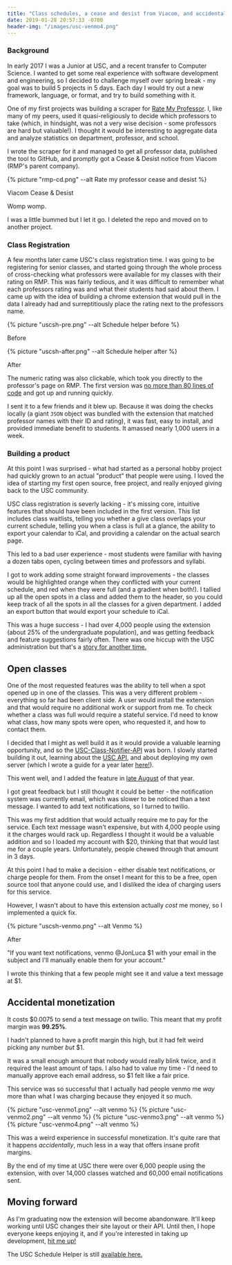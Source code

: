 ```yaml
---
title: "Class schedules, a cease and desist from Viacom, and accidental monetization"
date: 2019-01-28 20:57:33 -0700
header-img: "/images/usc-venmo4.png"
---
```


### Background

In early 2017 I was a Junior at USC, and a recent transfer to Computer Science. I wanted to get some real experience with software development and engineering, so I decided to challenge myself over spring break - my goal was to build 5 projects in 5 days. Each day I would try out a new framework, language, or format, and try to build something with it.

One of my first projects was building a scraper for [Rate My Professor](http://ratemyprofessor.com). I, like many of my peers, used it quasi-religiously to decide which professors to take (which, in hindsight, was not a very wise decision - some professors are hard but valuable!). I thought it would be interesting to aggregate data and analyze statistics on department, professor, and school.

I wrote the scraper for it and managed to get all professor data, published the tool to GitHub, and promptly got a Cease & Desist notice from Viacom (RMP's parent company).

{% picture "rmp-cd.png" --alt Rate my professor cease and desist %}

<p class="footnote">Viacom Cease & Desist</p>

Womp womp.

I was a little bummed but I let it go. I deleted the repo and moved on to another project.

### Class Registration

A few months later came USC's class registration time. I was going to be registering for senior classes, and started going through the whole process of cross-checking what professors were available for my classes with their rating on RMP. This was fairly tedious, and it was difficult to remember what each professors rating was and what their students had said about them. I came up with the idea of building a chrome extension that would pull in the data I already had and surreptitiously place the rating next to the professors name.

{% picture "uscsh-pre.png" --alt Schedule helper before %}

<p class="footnote">Before</p>

{% picture "uscsh-after.png" --alt Schedule helper after %}

<p class="footnote">After</p>

The numeric rating was also clickable, which took you directly to the professor's page on RMP. The first version was [no more than 80 lines of code](https://github.com/jonluca/USC-Schedule-Helper/tree/7c5674ebe564cf827d6186b1a35bcc4042a90e5e) and got up and running quickly.

I sent it to a few friends and it blew up. Because it was doing the checks locally (a giant `JSON` object was bundled with the extension that matched professor names with their ID and rating), it was fast, easy to install, and provided immediate benefit to students. It amassed nearly 1,000 users in a week.

### Building a product

At this point I was surprised - what had started as a personal hobby project had quickly grown to an actual "product" that people were using. I loved the idea of starting my first open source, free project, and really enjoyed giving back to the USC community.

USC class registration is severly lacking - it's missing core, intuitive features that should have been included in the first version. This list includes class waitlists, telling you whether a give class overlaps your current schedule, telling you when a class is full at a glance, the ability to export your calendar to iCal, and providing a calendar on the actual search page.

This led to a bad user experience - most students were familiar with having a dozen tabs open, cycling between times and professors and syllabi.

I got to work adding some straight forward improvements - the classes would be highlighted orange when they conflicted with your current schedule, and red when they were full (and a gradient when both!). I tallied up all the open spots in a class and added them to the header, so you could keep track of all the spots in all the classes for a given department. I added an export button that would export your schedule to iCal.

This was a huge success - I had over 4,000 people using the extension (about 25% of the undergraduate population), and was getting feedback and feature suggestions fairly often. There was one hiccup with the USC administration but that's a [story for another time.](https://github.com/jonluca/USC-Schedule-Helper/commit/fdc414ab9ffc5f25df857e5be42cc13701bde283#diff-35c80558883c32ba23c8363ca2b3c422R14)

## Open classes

One of the most requested features was the ability to tell when a spot opened up in one of the classes. This was a very different problem - everything so far had been client side. A user would install the extension and that would require no additional work or support from me. To check whether a class was full would require a stateful service. I'd need to know what class, how many spots were open, who requested it, and how to contact them.

I decided that I might as well build it as it would provide a valuable learning opportunity, and so the [USC-Class-Notifier-API](https://github.com/jonluca/USC-Class-Notifier-API) was born. I slowly started building it out, learning about the [USC API](https://web-app.usc.edu/web/soc/docs/html/), and about deploying my own server (which I wrote a guide for a year later [here!](https://github.com/scopeusc/scope-s18/tree/master/lesson-6)).

This went well, and I added the feature in [late August](https://github.com/jonluca/USC-Schedule-Helper/commit/b77a749c4f67543a3e7d12c6412f5b07936e1200) of that year.

I got great feedback but I still thought it could be better - the notification system was currently email, which was slower to be noticed than a text message. I wanted to add text notifications, so I turned to twilio.

This was my first addition that would actually require me to pay for the service. Each text message wasn't expensive, but with 4,000 people using it the charges would rack up. Regardless I thought it would be a valuable addition and so I loaded my account with $20, thinking that that would last me for a couple years. Unfortunately, people chewed through that amount in 3 days.

At this point I had to make a decision - either disable text notifications, or charge people for them. From the onset I meant for this to be a free, open source tool that anyone could use, and I disliked the idea of charging users for this service.

However, I wasn't about to have this extension actually _cost_ me money, so I implemented a quick fix.

{% picture "uscsh-venmo.png" --alt Venmo %}

<p class="footnote">After</p>

"If you want text notifications, venmo @JonLuca $1 with your email in the subject and I'll manually enable them for your account."

I wrote this thinking that a few people might see it and value a text message at $1.

## Accidental monetization

It costs $0.0075 to send a text message on twilio. This meant that my profit margin was **99.25%**.

I hadn't planned to have a profit margin this high, but it had felt weird picking any number _but_ $1.

It was a small enough amount that nobody would really blink twice, and it required the least amount of taps. I also had to value my time - I'd need to manually approve each email address, so $1 felt like a fair price.

This service was so successful that I actually had people venmo me _way_ more than what I was charging because they enjoyed it so much.

{% picture "usc-venmo1.png" --alt venmo %}
{% picture "usc-venmo2.png" --alt venmo %}
{% picture "usc-venmo3.png" --alt venmo %}
{% picture "usc-venmo4.png" --alt venmo %}

This was a weird experience in successful monetization. It's quite rare that it happens _accidentally_, much less in a way that offers insane profit margins.

By the end of my time at USC there were over 6,000 people using the extension, with over 14,000 classes watched and 60,000 email notifications sent.

## Moving forward

As I'm graduating now the extension will become abandonware. It'll keep working until USC changes their site layout or their API. Until then, I hope everyone keeps enjoying it, and if you're interested in taking up development, [hit me up!](https://blog.jonlu.ca/contact)

The USC Schedule Helper is still [available here.](https://chrome.google.com/webstore/detail/usc-schedule-helper/gchplemiinhmilinflepfpmjhmbfnlhk)
